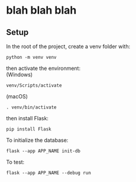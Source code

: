 # blah blah blah #

## Setup ##

In the root of the project, create a venv folder with:
```console
python -m venv venv
```
then activate the environment:<br>
(Windows)
```console
venv/Scripts/activate
```
(macOS)
```console
. venv/bin/activate
```
then install Flask:
```console
pip install Flask
```
To initialize the database:
```console
flask --app APP_NAME init-db
```
To test:
```console
flask --app APP_NAME --debug run
```